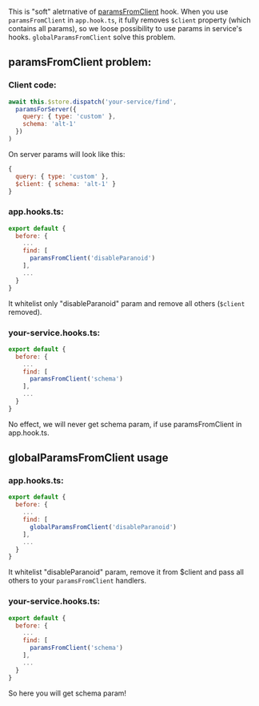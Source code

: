 This is "soft" aletrnative of [paramsFromClient](https://hooks-common.feathersjs.com/hooks.html#paramsfromclient) hook.
When you use `paramsFromClient` in `app.hook.ts`, it fully removes `$client` property (which contains all params), so we loose possibility to use params in service's hooks.
`globalParamsFromClient` solve this problem.

## paramsFromClient problem:
### Client code:
```js
await this.$store.dispatch('your-service/find',
  paramsForServer({
    query: { type: 'custom' },
    schema: 'alt-1'
  })
)
```
On server params will look like this:
```js
{
  query: { type: 'custom' },
  $client: { schema: 'alt-1' }
}
```

### app.hooks.ts:
```js
export default {
  before: {
    ...
    find: [
      paramsFromClient('disableParanoid')
    ],
    ...
  }
}
```
It whitelist only "disableParanoid" param and remove all others (`$client` removed).


### your-service.hooks.ts:
```js
export default {
  before: {
    ...
    find: [
      paramsFromClient('schema')
    ],
    ...
  }
}
```
No effect, we will never get schema param, if use paramsFromClient in app.hook.ts.

## globalParamsFromClient usage
### app.hooks.ts:
```js
export default {
  before: {
    ...
    find: [
      globalParamsFromClient('disableParanoid')
    ],
    ...
  }
}
```
It whitelist "disableParanoid" param, remove it from $client and pass all others to your `paramsFromClient` handlers.

### your-service.hooks.ts:
```js
export default {
  before: {
    ...
    find: [
      paramsFromClient('schema')
    ],
    ...
  }
}
```
So here you will get schema param!